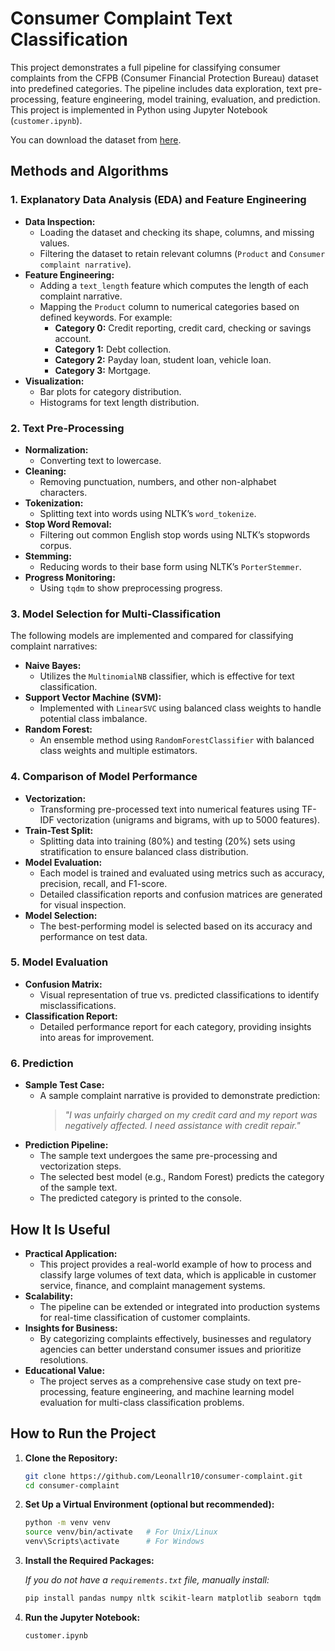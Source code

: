 
# Consumer Complaint Text Classification

This project demonstrates a full pipeline for classifying consumer complaints from the CFPB (Consumer Financial Protection Bureau) dataset into predefined categories. The pipeline includes data exploration, text pre-processing, feature engineering, model training, evaluation, and prediction. This project is implemented in Python using Jupyter Notebook (`customer.ipynb`).

You can download the dataset from [here](https://files.consumerfinance.gov/ccdb/complaints.csv.zip).

## Methods and Algorithms

### 1. Explanatory Data Analysis (EDA) and Feature Engineering
- **Data Inspection:**  
  - Loading the dataset and checking its shape, columns, and missing values.
  - Filtering the dataset to retain relevant columns (`Product` and `Consumer complaint narrative`).
- **Feature Engineering:**  
  - Adding a `text_length` feature which computes the length of each complaint narrative.
  - Mapping the `Product` column to numerical categories based on defined keywords. For example:
    - **Category 0:** Credit reporting, credit card, checking or savings account.
    - **Category 1:** Debt collection.
    - **Category 2:** Payday loan, student loan, vehicle loan.
    - **Category 3:** Mortgage.
- **Visualization:**  
  - Bar plots for category distribution.
  - Histograms for text length distribution.

### 2. Text Pre-Processing
- **Normalization:**  
  - Converting text to lowercase.
- **Cleaning:**  
  - Removing punctuation, numbers, and other non-alphabet characters.
- **Tokenization:**  
  - Splitting text into words using NLTK’s `word_tokenize`.
- **Stop Word Removal:**  
  - Filtering out common English stop words using NLTK’s stopwords corpus.
- **Stemming:**  
  - Reducing words to their base form using NLTK’s `PorterStemmer`.
- **Progress Monitoring:**  
  - Using `tqdm` to show preprocessing progress.

### 3. Model Selection for Multi-Classification
The following models are implemented and compared for classifying complaint narratives:
- **Naive Bayes:**  
  - Utilizes the `MultinomialNB` classifier, which is effective for text classification.
- **Support Vector Machine (SVM):**  
  - Implemented with `LinearSVC` using balanced class weights to handle potential class imbalance.
- **Random Forest:**  
  - An ensemble method using `RandomForestClassifier` with balanced class weights and multiple estimators.

### 4. Comparison of Model Performance
- **Vectorization:**  
  - Transforming pre-processed text into numerical features using TF-IDF vectorization (unigrams and bigrams, with up to 5000 features).
- **Train-Test Split:**  
  - Splitting data into training (80%) and testing (20%) sets using stratification to ensure balanced class distribution.
- **Model Evaluation:**  
  - Each model is trained and evaluated using metrics such as accuracy, precision, recall, and F1-score.
  - Detailed classification reports and confusion matrices are generated for visual inspection.
- **Model Selection:**  
  - The best-performing model is selected based on its accuracy and performance on test data.

### 5. Model Evaluation
- **Confusion Matrix:**  
  - Visual representation of true vs. predicted classifications to identify misclassifications.
- **Classification Report:**  
  - Detailed performance report for each category, providing insights into areas for improvement.

### 6. Prediction
- **Sample Test Case:**  
  - A sample complaint narrative is provided to demonstrate prediction:
    > *"I was unfairly charged on my credit card and my report was negatively affected. I need assistance with credit repair."*
- **Prediction Pipeline:**  
  - The sample text undergoes the same pre-processing and vectorization steps.
  - The selected best model (e.g., Random Forest) predicts the category of the sample text.
  - The predicted category is printed to the console.

## How It Is Useful

- **Practical Application:**  
  - This project provides a real-world example of how to process and classify large volumes of text data, which is applicable in customer service, finance, and complaint management systems.
- **Scalability:**  
  - The pipeline can be extended or integrated into production systems for real-time classification of customer complaints.
- **Insights for Business:**  
  - By categorizing complaints effectively, businesses and regulatory agencies can better understand consumer issues and prioritize resolutions.
- **Educational Value:**  
  - The project serves as a comprehensive case study on text pre-processing, feature engineering, and machine learning model evaluation for multi-class classification problems.

## How to Run the Project

1. **Clone the Repository:**
   ```bash
   git clone https://github.com/Leonallr10/consumer-complaint.git
   cd consumer-complaint
   ```

2. **Set Up a Virtual Environment (optional but recommended):**
   ```bash
   python -m venv venv
   source venv/bin/activate   # For Unix/Linux
   venv\Scripts\activate      # For Windows
   ```

3. **Install the Required Packages:**
   
   *If you do not have a `requirements.txt` file, manually install:*
   ```bash
   pip install pandas numpy nltk scikit-learn matplotlib seaborn tqdm
   ```

4. **Run the Jupyter Notebook:**
   ```bash
   customer.ipynb
   ```
